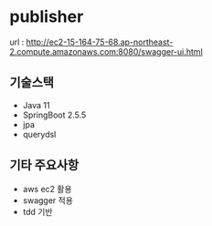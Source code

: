 # publisher
url : http://ec2-15-164-75-68.ap-northeast-2.compute.amazonaws.com:8080/swagger-ui.html

## 기술스택
- Java 11
- SpringBoot 2.5.5
- jpa
- querydsl
 
 ## 기타 주요사항
 - aws ec2 활용
 - swagger 적용
 - tdd 기반
